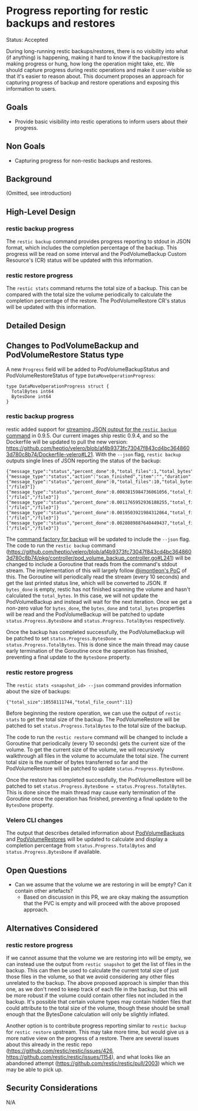 # Progress reporting for restic backups and restores

Status: Accepted

During long-running restic backups/restores, there is no visibility into what (if anything) is happening, making it hard to know if the backup/restore is making progress or hung, how long the operation might take, etc.
We should capture progress during restic operations and make it user-visible so that it's easier to reason about.
This document proposes an approach for capturing progress of backup and restore operations and exposing this information to users.

## Goals

- Provide basic visibility into restic operations to inform users about their progress.

## Non Goals

- Capturing progress for non-restic backups and restores.

## Background

(Omitted, see introduction)

## High-Level Design

### restic backup progress

The `restic backup` command provides progress reporting to stdout in JSON format, which includes the completion percentage of the backup.
This progress will be read on some interval and the PodVolumeBackup Custom Resource's (CR) status will be updated with this information.

### restic restore progress

The `restic stats` command returns the total size of a backup.
This can be compared with the total size the volume periodically to calculate the completion percentage of the restore.
The PodVolumeRestore CR's status will be updated with this information.

## Detailed Design

## Changes to PodVolumeBackup and PodVolumeRestore Status type

A new `Progress` field will be added to PodVolumeBackupStatus and PodVolumeRestoreStatus of type `DataMoveOperationProgress`:

```
type DataMoveOperationProgress struct {
  TotalBytes int64
  BytesDone int64
}
```

### restic backup progress

restic added support for [streaming JSON output for the `restic backup` command](https://github.com/restic/restic/pull/1944) in 0.9.5.
Our current images ship restic 0.9.4, and so the Dockerfile will be updated to pull the new version: https://github.com/heptio/velero/blob/af4b9373fc73047f843cd4bc3648603d780c8b74/Dockerfile-velero#L21.
With the `--json` flag, `restic backup` outputs single lines of JSON reporting the status of the backup:

```
{"message_type":"status","percent_done":0,"total_files":1,"total_bytes":21424504832}
{"message_type":"status","action":"scan_finished","item":"","duration":0.219241873,"data_size":49461329920,"metadata_size":0,"total_files":10}
{"message_type":"status","percent_done":0,"total_files":10,"total_bytes":49461329920,"current_files":["/file3"]}
{"message_type":"status","percent_done":0.0003815984736061056,"total_files":10,"total_bytes":49461329920,"bytes_done":18874368,"current_files":["/file1","/file3"]}
{"message_type":"status","percent_done":0.0011765952936188255,"total_files":10,"total_bytes":49461329920,"bytes_done":58195968,"current_files":["/file1","/file3"]}
{"message_type":"status","percent_done":0.0019503921984312064,"total_files":10,"total_bytes":49461329920,"bytes_done":96468992,"current_files":["/file1","/file3"]}
{"message_type":"status","percent_done":0.0028089887640449437,"total_files":10,"total_bytes":49461329920,"bytes_done":138936320,"current_files":["/file1","/file3"]}
```

The [command factory for backup](https://github.com/heptio/velero/blob/af4b9373fc73047f843cd4bc3648603d780c8b74/pkg/restic/command_factory.go#L37) will be updated to include the `--json` flag.
The code to run the `restic backup` command (https://github.com/heptio/velero/blob/af4b9373fc73047f843cd4bc3648603d780c8b74/pkg/controller/pod_volume_backup_controller.go#L241) will be changed to include a Goroutine that reads from the command's stdout stream.
The implementation of this will largely follow [@jmontleon's PoC](https://github.com/fusor/velero/pull/4/files) of this.
The Goroutine will periodically read the stream (every 10 seconds) and get the last printed status line, which will be converted to JSON.
If `bytes_done` is empty, restic has not finished scanning the volume and hasn't calculated the `total_bytes`.
In this case, we will not update the PodVolumeBackup and instead will wait for the next iteration.
Once we get a non-zero value for `bytes_done`, the `bytes_done` and `total_bytes` properties will be read and the PodVolumeBackup will be patched to update `status.Progress.BytesDone` and `status.Progress.TotalBytes` respectively.

Once the backup has completed successfully, the PodVolumeBackup will be patched to set `status.Progress.BytesDone = status.Progress.TotalBytes`.
This is done since the main thread may cause early termination of the Goroutine once the operation has finished, preventing a final update to the `BytesDone` property.

### restic restore progress

The `restic stats <snapshot_id> --json` command provides information about the size of backups:

```
{"total_size":10558111744,"total_file_count":11}
```

Before beginning the restore operation, we can use the output of `restic stats` to get the total size of the backup.
The PodVolumeRestore will be patched to set `status.Progress.TotalBytes` to the total size of the backup.

The code to run the `restic restore` command will be changed to include a Goroutine that periodically (every 10 seconds) gets the current size of the volume.
To get the current size of the volume, we will recursively walkthrough all files in the volume to accumulate the total size.
The current total size is the number of bytes transferred so far and the PodVolumeRestore will be patched to update `status.Progress.BytesDone`.

Once the restore has completed successfully, the PodVolumeRestore will be patched to set `status.Progress.BytesDone = status.Progress.TotalBytes`.
This is done since the main thread may cause early termination of the Goroutine once the operation has finished, preventing a final update to the `BytesDone` property.

### Velero CLI changes

The output that describes detailed information about [PodVolumeBackups](https://github.com/heptio/velero/blob/559d62a2ec99f7a522924348fc4a173a0699813a/pkg/cmd/util/output/backup_describer.go#L349) and [PodVolumeRestores](https://github.com/heptio/velero/blob/559d62a2ec99f7a522924348fc4a173a0699813a/pkg/cmd/util/output/restore_describer.go#L160) will be updated to calculate and display a completion percentage from `status.Progress.TotalBytes` and `status.Progress.BytesDone` if available.

## Open Questions

- Can we assume that the volume we are restoring in will be empty? Can it contain other artefacts?
  - Based on discussion in this PR, we are okay making the assumption that the PVC is empty and will proceed with the above proposed approach.

## Alternatives Considered

### restic restore progress

If we cannot assume that the volume we are restoring into will be empty, we can instead use the output from `restic snapshot` to get the list of files in the backup.
This can then be used to calculate the current total size of just those files in the volume, so that we avoid considering any other files unrelated to the backup.
The above proposed approach is simpler than this one, as we don't need to keep track of each file in the backup, but this will be more robust if the volume could contain other files not included in the backup.
It's possible that certain volume types may contain hidden files that could attribute to the total size of the volume, though these should be small enough that the BytesDone calculation will only be slightly inflated.

Another option is to contribute progress reporting similar to `restic backup` for `restic restore` upstream.
This may take more time, but would give us a more native view on the progress of a restore.
There are several issues about this already in the restic repo (https://github.com/restic/restic/issues/426, https://github.com/restic/restic/issues/1154), and what looks like an abandoned attempt (https://github.com/restic/restic/pull/2003) which we may be able to pick up.

## Security Considerations

N/A
